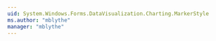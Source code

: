 ```yaml
---
uid: System.Windows.Forms.DataVisualization.Charting.MarkerStyle
ms.author: "mblythe"
manager: "mblythe"
---
```

